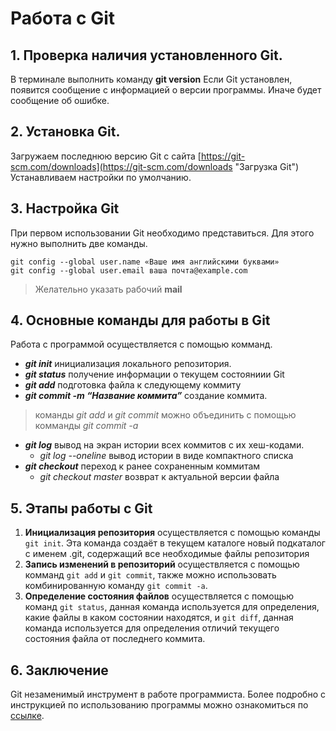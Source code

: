 # Работа с Git

## 1. Проверка наличия установленного Git.
В терминале выполнить команду **git version**
Если Git установлен, появится сообщение с информацией о версии программы.
Иначе будет сообщение об ошибке.

## 2. Установка Git.
Загружаем последнюю версию Git с сайта [https://git-scm.com/downloads](https://git-scm.com/downloads "Загрузка Git") Устанавливаем настройки по умолчанию.
## 3. Настройка Git
При первом использовании Git необходимо представиться. Для этого нужно выполнить две команды.
```
git config --global user.name «Ваше имя английскими буквами»
git config --global user.email ваша почта@example.com

```
> Желательно указать рабочий **mail**  
## 4. Основные команды для работы в Git
Работа с программой осуществляется с помощью комманд.
  * ***git init***
  инициализация локального репозитория.
  * ***git status*** 
  получение информации о текущем состояниии Git
  * ***git add*** подготовка файла к следующему коммиту 
  * ***git commit -m “Название коммита”*** 
  создание коммита.
> команды *git add* и *git commit* можно объединить с помощью комманды *git commit -a*
  * ***git log*** вывод на экран истории всех коммитов с их хеш-кодами. 
    - *git log --oneline* вывод истории в виде компактного списка
  * ***git checkout*** переход к ранее сохраненным коммитам
    - *git checkout master* возврат к актуальной версии файла

## 5. Этапы работы с Git
1.  **Инициализация репозитория**
 осуществляется с помощью команды `git init`. Эта команда создаёт в текущем каталоге новый подкаталог с именем .git, содержащий все необходимые файлы репозитория
2. **Запись изменений в репозиторий** осуществляется с помощью комманд `git add` и `git commit`, также можно использовать комбинированную команду `git commit -a`.
3. **Определение состояния файлов** осуществляется с помощью команд `git status`, данная команда используется для определения, какие файлы в каком состоянии находятся, и `git diff`, данная команда используется для определения отличий текущего состояния файла от последнего коммита.

## 6. Заключение
Git незаменимый инструмент в работе программиста. Более подробно с инструкцией по использованию программы можно ознакомиться по [ссылке](https://git-scm.com/book/ru/v2 "Русская версия инструкции ").
  

